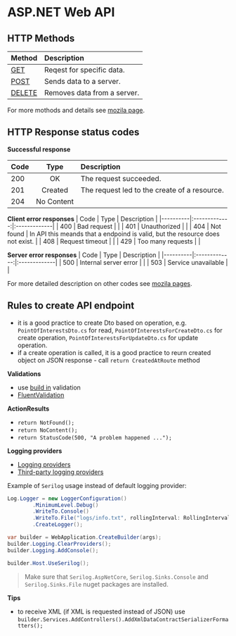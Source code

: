 # ASP.NET Web API

## HTTP Methods
| Method | Description |
|------|:------------|
| [GET](https://developer.mozilla.org/en-US/docs/Web/HTTP/Methods/GET) | Reqest for specific data. |
| [POST](https://developer.mozilla.org/en-US/docs/Web/HTTP/Methods/POST) | Sends data to a server. |
| [DELETE](https://developer.mozilla.org/en-US/docs/Web/HTTP/Methods/DELETE) | Removes data from a server. |


For more mothods and details see [mozila page](https://developer.mozilla.org/en-US/docs/Web/HTTP/Methods).

## HTTP Response status codes

**Successful response**

| Code | Type | Description |
|----------|:-------------:|:-------------|
| 200 | OK | The request succeeded. |
| 201 | Created | The request led to the create of a resource. |
| 204 | No Content | |

**Client error responses**
| Code | Type | Description |
|----------|:-------------:|:-------------|
| 400 | Bad request | |
| 401 | Unauthorized | |
| 404 | Not found | In API this meands that a endpoind is valid, but the resource does not exist. |
| 408 | Request timeout | |
| 429 | Too many requests | |

**Server error responses**
| Code | Type | Description |
|----------|:-------------:|:-------------|
| 500 | Internal server error | |
| 503 | Service unavailable | |

For more detailed description on other codes see [mozila pages](https://developer.mozilla.org/en-US/docs/Web/HTTP/Status#information_responses).

## Rules to create API endpoint
- it is a good practice to create Dto based on operation, e.g. `PointOfInterestsDto.cs` for read, `PointOfInterestsForCreateDto.cs` for create operation, `PointOfInterestsForUpdateDto.cs` for update operation.
- if a create operation is called, it is a good practice to reurn created object on JSON response - call `return CreatedAtRoute` method

**Validations**
- use [build in](https://docs.microsoft.com/en-us/aspnet/web-api/overview/formats-and-model-binding/model-validation-in-aspnet-web-api) validation
- [FluentValidation](https://fluentvalidation.net)

**ActionResults**
- `return NotFound();`
- `return NoContent();`
- `return StatusCode(500, "A problem happened ...");`

**Logging providers**
- [Logging providers](https://docs.microsoft.com/en-us/dotnet/core/extensions/logging-providers)
- [Third-party logging providers](https://docs.microsoft.com/en-us/dotnet/core/extensions/logging-providers#third-party-logging-providers)

Example of `Serilog` usage instead of default logging provider:

``` csharp
Log.Logger = new LoggerConfiguration()
        .MinimumLevel.Debug()
        .WriteTo.Console()
        .WriteTo.File("logs/info.txt", rollingInterval: RollingInterval.Day)
        .CreateLogger();

var builder = WebApplication.CreateBuilder(args);
builder.Logging.ClearProviders();
builder.Logging.AddConsole();

builder.Host.UseSerilog();
```
> Make sure that `Serilog.AspNetCore`, `Serilog.Sinks.Console` and `Serilog.Sinks.File` nuget packages are installed.

**Tips**
- to receive XML (if XML is requested instead of JSON) use `builder.Services.AddControllers().AddXmlDataContractSerializerFormatters();`